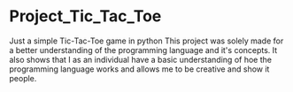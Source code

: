 # Project_Tic_Tac_Toe
Just a simple Tic-Tac-Toe game in python
This project was solely made for a better understanding of the programming language and it's concepts. It also shows that I as an individual have a basic understanding of hoe the programming language works and allows me to be creative and show it people.
